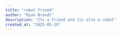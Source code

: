 ```yaml
---
title: "robot friend"
author: "Ryan Brandt"
description: "Its a friend and its also a robot"
created_at: "2025-05-29"
---
```

